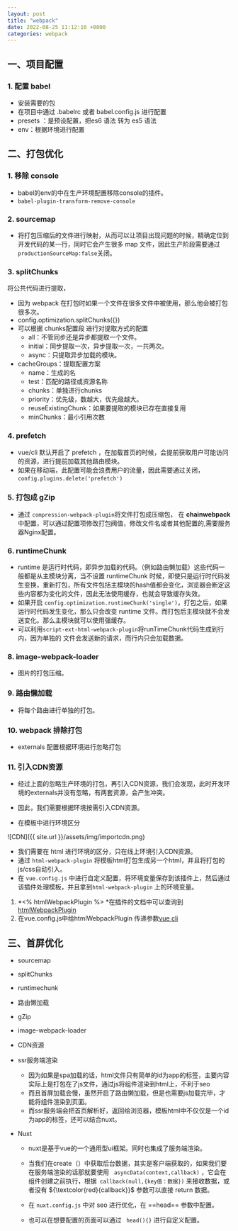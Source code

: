 ```yaml
---
layout: post
title: "webpack"
date: 2022-08-25 11:12:10 +0800
categories: webpack
---
```


## 一、项目配置

### 1. 配置 babel

+ 安装需要的包
+ 在项目中通过 .babelrc 或者 babel.config.js 进行配置
+ presets ：是预设配置，把es6 语法 转为 es5 语法
+ env：根据环境进行配置


## 二、打包优化

### 1. 移除 console 

+ babel的env的中在生产环境配置移除console的插件。
+ `babel-plugin-transform-remove-console`

### 2. sourcemap

+ 将打包压缩后的文件进行映射，从而可以让项目出现问题的时候，精确定位到开发代码的某一行，同时它会产生很多 map 文件，因此生产阶段需要通过 `productionSourceMap:false`关闭。

### 3. splitChunks

将公共代码进行提取，

+ 因为 webpack 在打包时如果一个文件在很多文件中被使用，那么他会被打包很多次。
+ config.optimization.splitChunks({})
+ 可以根据 chunks配置段 进行对提取方式的配置
  + all：不管同步还是异步都提取一个文件。
  + initial：同步提取一次，异步提取一次，一共两次。
  + async：只提取异步加载的模块。
+ cacheGroups：提取配置方案
  + name：生成的名
  + test：匹配的路径或资源名称
  + chunks：单独进行chunks
  + priority：优先级，数越大，优先级越大。
  + reuseExistingChunk：如果要提取的模块已存在直接复用
  + minChunks：最小引用次数

### 4. prefetch

+ vue/cli 默认开启了 prefetch ，在加载首页的时候，会提前获取用户可能访问的资源，进行提前加载其他路由模块。
+ 如果在移动端，此配置可能会浪费用户的流量，因此需要通过关闭，`config.plugins.delete('prefetch')`

### 5. 打包成 gZip

+ 通过 `compression-webpack-plugin`将文件打包成压缩包， 在 **chainwebpack** 中配置，可以通过配置项修改打包阀值，修改文件名或者其他配置的,需要服务器Nginx配置。	

### 6. runtimeChunk

+ runtime 是运行时代码，即异步加载的代码。（例如路由懒加载）这些代码一般都是从主模块分离，当不设置 runtimeChunk 时候，即使只是运行时代码发生变换，重新打包，所有文件包括主模块的hash值都会变化，浏览器会断定这些内容都为变化的文件，因此无法使用缓存，也就会导致缓存失效。
+ 如果开启 `config.optimization.runtimeChunk('single')`，打包之后，如果运行时代码发生变化，那么只会改变 runtime 文件。而打包后主模块就不会发送变化。那么主模块就可以使用强缓存。
+ 可以利用`script-ext-html-webpack-plugin`将runTimeChunk代码生成到行内，因为单独的 文件会发送新的请求，而行内只会加载数据。

### 8. image-webpack-loader

+ 图片的打包压缩。

### 9. 路由懒加载

+ 将每个路由进行单独的打包。


### 10. webpack 排除打包

+ externals 配置根据环境进行忽略打包

### 11. 引入CDN资源

+ 经过上面的忽略生产环境的打包，再引入CDN资源，我们会发现，此时开发环境的externals并没有忽略，有两套资源，会产生冲突。 


+ 因此，我们需要根据环境按需引入CDN资源。
+ 在模板中进行环境区分

![CDN]({{ site.url }}/assets/img/importcdn.png)

+   我们需要在 html 进行环境的区分，只在线上环境引入CDN资源。
+   通过 `html-webpack-plugin` 将模板html打包生成另一个html，并且将打包的js/css自动引入。
+   在 `vue.config.js` 中进行自定义配置，将环境变量保存到该插件上，然后通过该插件处理模板，并且拿到`html-webpack-plugin` 上的环境变量。

1. *<% htmlWebpackPlugin %> *在插件的文档中可以查询到[htmlWebpackPlugin](https://github.com/jantimon/html-webpack-plugin#options)
2. 在vue.config.js中给htmlWebpackPlugin 传递参数[vue cli](https://cli.vuejs.org/zh/guide/webpack.html#%E4%BF%AE%E6%94%B9%E6%8F%92%E4%BB%B6%E9%80%89%E9%A1%B9)


## 三、首屏优化

+ sourcemap

+ splitChunks

+ runtimechunk

+ 路由懒加载

+ gZip

+ image-webpack-loader

+ CDN资源

+ ssr服务端渲染 
  + 因为如果是spa加载的话，html文件只有简单的id为app的标签，主要内容实际上是打包在了js文件，通过js将组件渲染到html上，不利于seo
  + 而且首屏加载会慢，虽然开启了路由懒加载，但是也需要js加载完毕，才能将组件渲染到页面。
  + 而ssr服务端会把首页解析好，返回给浏览器，模板html中不仅仅是一个id为app的标签，还可以结合nuxt。
  
+ Nuxt
  + nuxt是基于vue的一个通用型ui框架。同时也集成了服务端渲染。

  + 当我们在create（）中获取后台数据，其实是客户端获取的，如果我们要在服务端渲染的话那就要使用 ` asyncData(context,callback)` ，它会在组件创建之前执行，根据` callback(null,{key值：数据})` 来接收数据，或者没有 ${\textcolor{red}{callback}}$ 参数可以直接 return 数据。

  + 在  `nuxt.config.js`  中对 seo 进行优化，在 ==head==  参数中配置。

  + 也可以在想要配置的页面可以通过 ` head(){}` 进行自定义配置。

    

    































